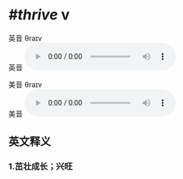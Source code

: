 # ***\#thrive*** v
英音 θraɪv  
英音
<audio src="./media/thrive1_AAC.aac" controls="controls"></audio>

美音 θraɪv  
美音
<audio src="./media/thrive2_AAC.aac" controls="controls"></audio>



  

英文释义
---
### 1.**茁壮成长；兴旺**  


